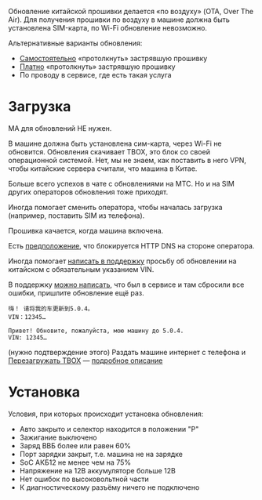 Обновление китайской прошивки делается «по воздуху» (OTA, Over The Air). Для получения прошивки по воздуху в машине должна быть установлена SIM-карта, по Wi-Fi обновление невозможно.

Альтернативные варианты обновления:

  * [Самостоятельно](firmware_update_manual.md) «протолкнуть» застрявшую прошивку
  * [Платно](firmware_update_paid.md) «протолкнуть» застрявшую прошивку
  * По проводу в сервисе, где есть такая услуга

# Загрузка

МА для обновлений НЕ нужен.

В машине должна быть установлена сим-карта, через Wi-Fi не обновится. Обновления скачивает TBOX, это блок со своей операционной системой. Нет, мы не знаем, как поставить в него VPN, чтобы китайские сервера считали, что машина в Китае.

Больше всего успехов в чате с обновлениями на МТС. Но и на SIM других операторов обновления тоже приходят.

Иногда помогает сменить оператора, чтобы началась загрузка (например, поставить SIM из телефона).

Прошивка качается, когда машина включена.

Есть [предположение](https://t.me/voyahchat/11800/395349), что блокируется HTTP DNS на стороне оператора.

Иногда помогает [написать в поддержку](support.md) просьбу об обновлении на китайском с обязательным указанием VIN.

В поддержку [можно написать](https://t.me/voyahchat/11800/424618), что был в сервисе и там сбросили все ошибки, пришлите обновление ещё раз.

```
嗨！ 请将我的车更新到5.0.4。
VIN：12345…

Привет! Обновите, пожалуйста, мою машину до 5.0.4.
VIN: 12345…
```

(нужно подтверждение этого) Раздать машине интернет с телефона и [Перезагружать TBOX](https://t.me/voyahchat/11800/378658) — [подробное описание](https://t.me/voyahchat/11800/394228)

# Установка

Условия, при которых происходит установка обновления:

  * Авто закрыто и селектор находится в положении "Р"
  * Зажигание выключено
  * Заряд ВВБ более или равен 60%
  * Порт зарядки закрыт, т.е. машина не на зарядке
  * SoC АКБ12 не менее чем на 75%
  * Напряжение на 12В аккумуляторе больше 12В
  * Нет ошибок по высоковольтной части
  * К диагностическому разъёму ничего не подключено
